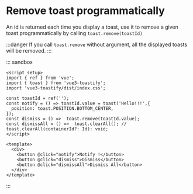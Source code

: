 # Remove toast programmatically

An id is returned each time you display a toast, use it to remove a given toast programmatically by calling `toast.remove(toastId)`

:::danger
If you call `toast.remove` without argument, all the displayed toasts will be removed.
:::

::: sandbox
```vue App.vue
<script setup>
import { ref } from 'vue';
import { toast } from 'vue3-toastify';
import 'vue3-toastify/dist/index.css';

const toastId = ref('');
const notify = () => toastId.value = toast('Hello!!!',{
  position: toast.POSITION.BOTTOM_CENTER,
});
const dismiss = () =>  toast.remove(toastId.value);
const dismissAll = () =>  toast.clearAll(); // toast.clearAll(containerId?: Id): void;
</script>

<template>
  <div>
    <button @click="notify">Notify !</button>
    <button @click="dismiss">Dismiss</button>
    <button @click="dismissAll">Dismiss All</button>
  </div>
</template>
```
:::
